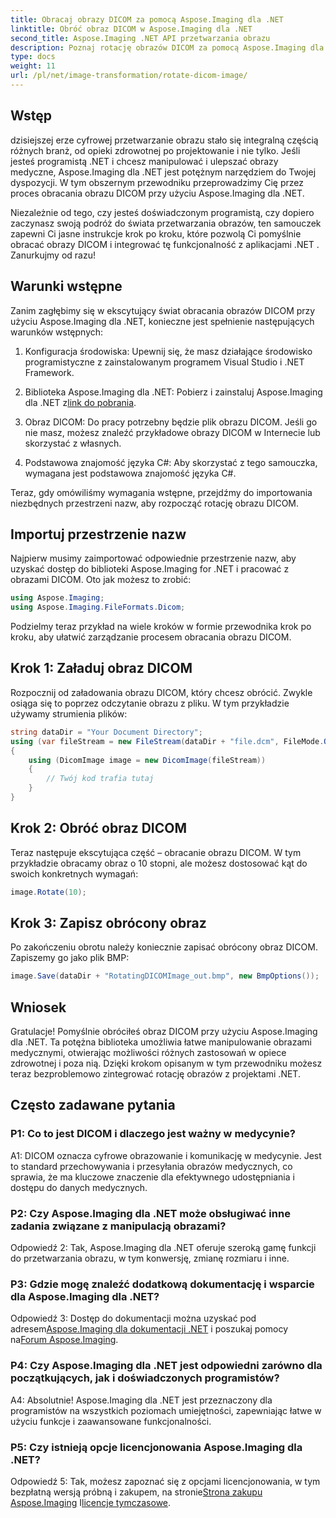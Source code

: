 ```yaml
---
title: Obracaj obrazy DICOM za pomocą Aspose.Imaging dla .NET
linktitle: Obróć obraz DICOM w Aspose.Imaging dla .NET
second_title: Aspose.Imaging .NET API przetwarzania obrazu
description: Poznaj rotację obrazów DICOM za pomocą Aspose.Imaging dla .NET. Przewodnik krok po kroku dotyczący manipulowania obrazami medycznymi.
type: docs
weight: 11
url: /pl/net/image-transformation/rotate-dicom-image/
---
```

## Wstęp

dzisiejszej erze cyfrowej przetwarzanie obrazu stało się integralną częścią różnych branż, od opieki zdrowotnej po projektowanie i nie tylko. Jeśli jesteś programistą .NET i chcesz manipulować i ulepszać obrazy medyczne, Aspose.Imaging dla .NET jest potężnym narzędziem do Twojej dyspozycji. W tym obszernym przewodniku przeprowadzimy Cię przez proces obracania obrazu DICOM przy użyciu Aspose.Imaging dla .NET.

Niezależnie od tego, czy jesteś doświadczonym programistą, czy dopiero zaczynasz swoją podróż do świata przetwarzania obrazów, ten samouczek zapewni Ci jasne instrukcje krok po kroku, które pozwolą Ci pomyślnie obracać obrazy DICOM i integrować tę funkcjonalność z aplikacjami .NET . Zanurkujmy od razu!

## Warunki wstępne

Zanim zagłębimy się w ekscytujący świat obracania obrazów DICOM przy użyciu Aspose.Imaging dla .NET, konieczne jest spełnienie następujących warunków wstępnych:

1. Konfiguracja środowiska: Upewnij się, że masz działające środowisko programistyczne z zainstalowanym programem Visual Studio i .NET Framework.

2. Biblioteka Aspose.Imaging dla .NET: Pobierz i zainstaluj Aspose.Imaging dla .NET z[link do pobrania](https://releases.aspose.com/imaging/net/).

3. Obraz DICOM: Do pracy potrzebny będzie plik obrazu DICOM. Jeśli go nie masz, możesz znaleźć przykładowe obrazy DICOM w Internecie lub skorzystać z własnych.

4. Podstawowa znajomość języka C#: Aby skorzystać z tego samouczka, wymagana jest podstawowa znajomość języka C#.

Teraz, gdy omówiliśmy wymagania wstępne, przejdźmy do importowania niezbędnych przestrzeni nazw, aby rozpocząć rotację obrazu DICOM.

## Importuj przestrzenie nazw

Najpierw musimy zaimportować odpowiednie przestrzenie nazw, aby uzyskać dostęp do biblioteki Aspose.Imaging for .NET i pracować z obrazami DICOM. Oto jak możesz to zrobić:

```csharp
using Aspose.Imaging;
using Aspose.Imaging.FileFormats.Dicom;
```

Podzielmy teraz przykład na wiele kroków w formie przewodnika krok po kroku, aby ułatwić zarządzanie procesem obracania obrazu DICOM.

## Krok 1: Załaduj obraz DICOM

Rozpocznij od załadowania obrazu DICOM, który chcesz obrócić. Zwykle osiąga się to poprzez odczytanie obrazu z pliku. W tym przykładzie używamy strumienia plików:

```csharp
string dataDir = "Your Document Directory";
using (var fileStream = new FileStream(dataDir + "file.dcm", FileMode.Open, FileAccess.Read))
{
    using (DicomImage image = new DicomImage(fileStream))
    {
        // Twój kod trafia tutaj
    }
}
```

## Krok 2: Obróć obraz DICOM

Teraz następuje ekscytująca część – obracanie obrazu DICOM. W tym przykładzie obracamy obraz o 10 stopni, ale możesz dostosować kąt do swoich konkretnych wymagań:

```csharp
image.Rotate(10);
```

## Krok 3: Zapisz obrócony obraz

Po zakończeniu obrotu należy koniecznie zapisać obrócony obraz DICOM. Zapiszemy go jako plik BMP:

```csharp
image.Save(dataDir + "RotatingDICOMImage_out.bmp", new BmpOptions());
```

## Wniosek

Gratulacje! Pomyślnie obróciłeś obraz DICOM przy użyciu Aspose.Imaging dla .NET. Ta potężna biblioteka umożliwia łatwe manipulowanie obrazami medycznymi, otwierając możliwości różnych zastosowań w opiece zdrowotnej i poza nią. Dzięki krokom opisanym w tym przewodniku możesz teraz bezproblemowo zintegrować rotację obrazów z projektami .NET.

## Często zadawane pytania

### P1: Co to jest DICOM i dlaczego jest ważny w medycynie?

A1: DICOM oznacza cyfrowe obrazowanie i komunikację w medycynie. Jest to standard przechowywania i przesyłania obrazów medycznych, co sprawia, że ma kluczowe znaczenie dla efektywnego udostępniania i dostępu do danych medycznych.

### P2: Czy Aspose.Imaging dla .NET może obsługiwać inne zadania związane z manipulacją obrazami?

Odpowiedź 2: Tak, Aspose.Imaging dla .NET oferuje szeroką gamę funkcji do przetwarzania obrazu, w tym konwersję, zmianę rozmiaru i inne.

### P3: Gdzie mogę znaleźć dodatkową dokumentację i wsparcie dla Aspose.Imaging dla .NET?

 Odpowiedź 3: Dostęp do dokumentacji można uzyskać pod adresem[Aspose.Imaging dla dokumentacji .NET](https://reference.aspose.com/imaging/net/) i poszukaj pomocy na[Forum Aspose.Imaging](https://forum.aspose.com/).

### P4: Czy Aspose.Imaging dla .NET jest odpowiedni zarówno dla początkujących, jak i doświadczonych programistów?

A4: Absolutnie! Aspose.Imaging dla .NET jest przeznaczony dla programistów na wszystkich poziomach umiejętności, zapewniając łatwe w użyciu funkcje i zaawansowane funkcjonalności.

### P5: Czy istnieją opcje licencjonowania Aspose.Imaging dla .NET?

 Odpowiedź 5: Tak, możesz zapoznać się z opcjami licencjonowania, w tym bezpłatną wersją próbną i zakupem, na stronie[Strona zakupu Aspose.Imaging](https://purchase.aspose.com/buy) I[licencje tymczasowe](https://purchase.aspose.com/temporary-license/).